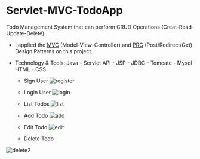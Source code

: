 # Servlet-MVC-TodoApp

 Todo Management System that can perform CRUD Operations (Creat-Read-Update-Delete).
- I applied the [MVC](https://en.wikipedia.org/wiki/Model%E2%80%93view%E2%80%93controller) (Model-View-Controller)
  and [PRG](https://en.wikipedia.org/wiki/Post/Redirect/Get) (Post/Redirect/Get) Design Patterns on this     project.

- Technology & Tools:
  Java - Servlet API - JSP - JDBC - Tomcate - Mysql
  HTML - CSS.

  - Sign User
 ![register](https://github.com/ahmed-hadaka/Servlet-MVC-TodoApp/assets/92885872/3deda67b-7f34-407d-9fe1-b2f5749bfffc)
 
  - Login User
 ![login](https://github.com/ahmed-hadaka/Servlet-MVC-TodoApp/assets/92885872/2d7de3d6-b66f-4204-be91-eafefe50fb5a)

  - List Todos
 ![list](https://github.com/ahmed-hadaka/Servlet-MVC-TodoApp/assets/92885872/1d25bd59-1ae1-459b-beee-c3ae273c8fcf)

  - Add Todo
 ![add](https://github.com/ahmed-hadaka/Servlet-MVC-TodoApp/assets/92885872/d56c0b11-48c5-41dd-aaaf-750fa021cbb3)

  - Edit Todo
 ![edit](https://github.com/ahmed-hadaka/Servlet-MVC-TodoApp/assets/92885872/dfeba4c3-fc4c-46a3-9a93-57f25fedab99)

  - Delete Todo

![delete2](https://github.com/ahmed-hadaka/Servlet-MVC-TodoApp/assets/92885872/31306628-2573-4d1a-b677-24dab455b1b7)

